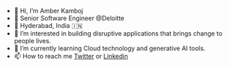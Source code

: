- 👋 Hi, I’m Amber Kamboj
- 💼 Senior Software Engineer @Deloitte
- 📍 Hyderabad, India 🇮🇳
- 👀 I’m interested in building disruptive applications that brings change to people lives.
- 🌱 I’m currently learning Cloud technology and generative AI tools. 
- 📫 How to reach me [Twitter](https://twitter.com/kamboj_amber) or [Linkedin](https://www.linkedin.com/in/amber-kamboj/)

<!---
amberkamboj77/amberkamboj77 is a ✨ special ✨ repository because its `README.md` (this file) appears on your GitHub profile.
You can click the Preview link to take a look at your changes.
--->
